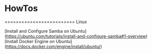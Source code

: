 # HowTos

=========================
Linux

[Install and Configure Samba on Ubuntu] (https://ubuntu.com/tutorials/install-and-configure-samba#1-overview)
[Install Docker Engine on Ubuntu] (https://docs.docker.com/engine/install/ubuntu/)
